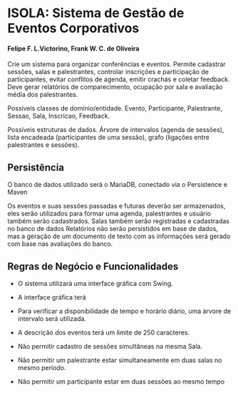 # ISOLA: Sistema de Gestão de Eventos Corporativos
#### Felipe F. L.Victorino, Frank W. C. de Oliveira



Crie um sistema para organizar conferências e eventos. Permite cadastrar sessões, salas e palestrantes, controlar inscrições e participação de participantes, evitar conflitos de agenda, emitir crachás e coletar feedback. Deve gerar relatórios de comparecimento, ocupação por sala e avaliação média dos palestrantes.

Possíveis classes de domínio/entidade. Evento, Participante, Palestrante, Sessao, Sala, Inscricao, Feedback.

Possíveis estruturas de dados. Árvore de intervalos (agenda de sessões), lista encadeada (participantes de uma sessão), grafo (ligações entre palestrantes e sessões).

## Persistência

O banco de dados utilizado será o MariaDB, conectado via o Persistence e Maven

Os eventos e suas sessões passadas e futuras deverão ser armazenados, eles serão utilizados para formar uma agenda, palestrantes e usuário também serão cadastrados.
Salas também serão registradas e cadastradas no banco de dados
Relatórios não serão persistidos em base de dados, mas a geração de um documento de texto com as informações será gerado com base nas avaliações do banco.

## Regras de Negócio e Funcionalidades
- O sistema utilizará uma interface gráfica com Swing.
- A interface gráfica terá
- Para verificar a disponibilidade de tempo e horário diário, uma árvore de intervalo será utilizada.

- A descrição dos eventos terá um limite de 250 caracteres.
- Não permitir cadastro de sessões simultâneas na mesma Sala.
- Não permitir um palestrante estar simultaneamente em duas salas no mesmo período.
- Não permitir um participante estar em duas sessões ao mesmo tempo